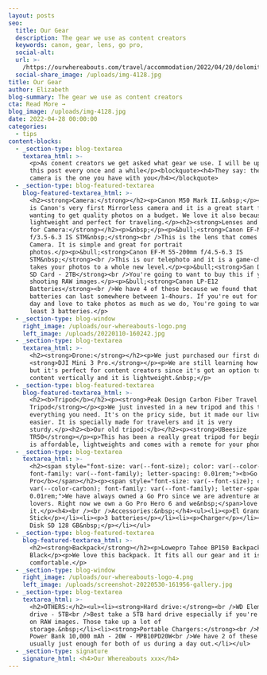 ```yaml
---
layout: posts
seo:
  title: Our Gear
  description: The gear we use as content creators
  keywords: canon, gear, lens, go pro,
  social-alt:
  url: >-
    /https://ourwhereabouts.com/travel/accommodation/2022/04/20/dolomites-travel-guide.html
  social-share_image: /uploads/img-4128.jpg
title: Our Gear
author: Elizabeth
blog-summary: The gear we use as content creators
cta: Read More →
blog_image: /uploads/img-4128.jpg
date: 2022-04-28 00:00:00
categories:
  - tips
content-blocks:
  - _section-type: blog-textarea
    textarea_html: >-
      <p>As conent creators we get asked what gear we use. I will be updating
      this post every once and a while</p><blockquote><h4>They say: the best
      camera is the one you have with you</h4></blockquote>
  - _section-type: blog-featured-textarea
    blog-featured-textarea_html: >-
      <h2><strong>Camera:</strong></h2><p>Canon M50 Mark II.&nbsp;</p><p>The M50
      is Canon's very first Mirrorless camera and it is a great start for those
      wanting to get quality photos on a budget. We love it also because it is
      lightweight and perfect for traveling.</p><h2><strong>Lenses and Extras
      for Camera:</strong></h2><p>&nbsp;</p><p>&bull;<strong>Canon EF-M 15-45mm
      f/3.5-6.3 IS STM&nbsp;</strong><br />This is the lens that comes with the
      Camera. It is simple and great for portrait
      photos.</p><p>&bull;<strong>Canon EF-M 55-200mm f/4.5-6.3 IS
      STM&nbsp;</strong><br />This is our telephoto and it is a game-changer. It
      takes your photos to a whole new level.</p><p>&bull;​​​​<strong>San Disk
      SD Card - 2TB</strong><br />You're going to want to buy this if you're
      shooting RAW images.</p><p>&bull;<strong>Canon LP-E12
      Batteries</strong><br />We have 4 of these because we found that the
      batteries can last somewhere between 1-4hours. If you're out for a full
      day and love to take photos as much as we do, You're going to want at
      least 3 batteries.</p>
  - _section-type: blog-window
    right_image: /uploads/our-whereabouts-logo.png
    left_image: /uploads/20220110-160242.jpg
  - _section-type: blog-textarea
    textarea_html: >-
      <h2><strong>Drone:</strong></h2><p>We just purchased our first drone
      <strong>DJI Mini 3 Pro.</strong></p><p>We are still learning how to use it
      but it's perfect for content creators since it's got an option to take
      content vertically and it is lightweight.&nbsp;</p>
  - _section-type: blog-featured-textarea
    blog-featured-textarea_html: >-
      <h2><b>Tripod</b></h2><p><strong>Peak Design Carbon Fiber Travel
      Tripod</strong></p><p>We just invested in a new tripod and this tripod has
      everything you need. It's on the pricy side, but it made our lives so much
      easier. It is specially made for travelers and it is very
      sturdy.</p><h2><b>Our old tripod:</b></h2><p><strong>UBeesize
      TR50</strong></p><p>This has been a really great tripod for beginners. It
      is affordable, lightweights and comes with a remote for your phone.</p>
  - _section-type: blog-textarea
    textarea_html: >-
      <h2><span style="font-size: var(--font-size); color: var(--color-carbon);
      font-family: var(--font-family); letter-spacing: 0.01rem;"><b>Go
      Pro</b></span></h2><p><span style="font-size: var(--font-size); color:
      var(--color-carbon); font-family: var(--font-family); letter-spacing:
      0.01rem;">We have always owned a Go Pro since we are adventure and water
      lovers. Right now we own a Go Pro Hero 6 and we&nbsp;</span>love
      it.</p><h4><br /><br />Accessories:&nbsp;</h4><ul><li><p>El Grande Selfie
      Stick</p></li><li><p>3 batteries</p></li><li><p>Charger</p></li><li><p>San
      Disk SD 128 GB&nbsp;</p></li></ul>
  - _section-type: blog-featured-textarea
    blog-featured-textarea_html: >-
      <h2><strong>Backpack</strong></h2><p>Lowepro Tahoe BP150 Backpack
      Black</p><p>We love this backpack. It fits all our gear and it is very
      comfortable.</p>
  - _section-type: blog-window
    right_image: /uploads/our-whereabouts-logo-4.png
    left_image: /uploads/screenshot-20220530-161956-gallery.jpg
  - _section-type: blog-textarea
    textarea_html: >-
      <h2>OTHERS:</h2><ul><li><strong>Hard drive:</strong><br />WD Element hard
      drive - 5TB<br />Best take a 5TB hard drive especially if you're shooting
      on RAW images. Those take up a lot of
      storage.&nbsp;</li><li><strong>Portable Chargers:</strong><br />Miracase -
      Power Bank 10,000 mAh - 20W - MPB10PD20W<br />We have 2 of these and it's
      usually just enough for both of us during a day out.</li></ul>
  - _section-type: signature
    signature_html: <h4>Our Whereabouts xxx</h4>
---
```


